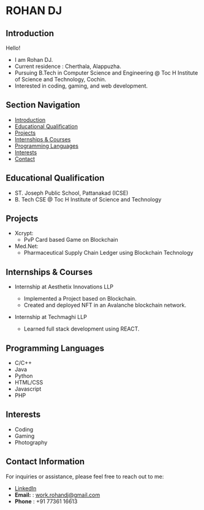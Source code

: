 # ROHAN DJ

## Introduction 

Hello!

- I am Rohan DJ.
- Current residence : Cherthala, Alappuzha.
- Pursuing  B.Tech in Computer Science and Engineering @ Toc H Institute of Science and Technology, Cochin.
- Interested in coding, gaming, and web development.  
 

## Section Navigation

- [Introduction](#introduction)
- [Educational Qualification](#educational-qualification)
- [Projects](#projects)
- [Internships & Courses](#internships--courses)
- [Programming Languages](#programming-languages)
- [Interests](#interests)
- [Contact](#contact-information)

## Educational Qualification 

- ST. Joseph Public School, Pattanakad (ICSE)
- B. Tech CSE @ Toc H Institute of Science and Technology

## Projects

- Xcrypt:
     - PvP Card based Game on Blockchain
- Med.Net:
     - Pharmaceutical Supply Chain Ledger using Blockchain Technology

## Internships & Courses

- Internship at Aesthetix Innovations LLP
    - Implemented a Project based on Blockchain.
    - Created and deployed NFT in an Avalanche blockchain network.


- Internship at Techmaghi LLP
    - Learned full stack development using REACT.


## Programming Languages

- C/C++
- Java
- Python
- HTML/CSS
- Javascript
- PHP

## Interests

- Coding
- Gaming
- Photography


## Contact Information

For inquiries or assistance, please feel free to reach out to me:

- [LinkedIn](https://www.linkedin.com/in/rohan0410)
- **Email:** : work.rohandj@gmail.com
- **Phone** : +91 77361 16613


<!---
work-rohan/work-rohan is a ✨ special ✨ repository because its `README.md` (this file) appears on your GitHub profile.
You can click the Preview link to take a look at your changes.
--->
